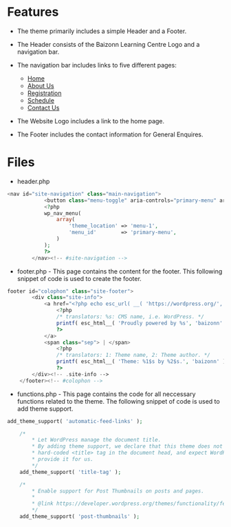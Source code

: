 # Features
- The theme primarily includes a simple Header and a Footer.
- The Header consists of the Baizonn Learning Centre Logo and a navigation bar.
- The navigation bar includes links to five different pages:

  - [Home](https://cp3402-team-a.com/) 
  - [About Us](https://cp3402-team-a.com/about-us-2/)  
  - [Registration](https://cp3402-team-a.com/registration/)
  - [Schedule](https://cp3402-team-a.com/schedule/)
  - [Contact Us](https://cp3402-team-a.com/contact-us/)

- The Website Logo includes a link to the home page.
- The Footer includes the contact information for General Enquires.

# Files
- header.php
```php
<nav id="site-navigation" class="main-navigation">
			<button class="menu-toggle" aria-controls="primary-menu" aria-expanded="false"><?php esc_html_e( 'Primary Menu', 'baizonn' ); ?></button>
			<?php
			wp_nav_menu(
				array(
					'theme_location' => 'menu-1',
					'menu_id'        => 'primary-menu',
				)
			);
			?>
		</nav><!-- #site-navigation -->
```
- footer.php - This page contains the content for the footer. This following snippet of code is used to create the footer.
```php
footer id="colophon" class="site-footer">
		<div class="site-info">
			<a href="<?php echo esc_url( __( 'https://wordpress.org/', 'baizonn' ) ); ?>">
				<?php
				/* translators: %s: CMS name, i.e. WordPress. */
				printf( esc_html__( 'Proudly powered by %s', 'baizonn' ), 'WordPress' );
				?>
			</a>
			<span class="sep"> | </span>
				<?php
				/* translators: 1: Theme name, 2: Theme author. */
				printf( esc_html__( 'Theme: %1$s by %2$s.', 'baizonn' ), 'baizonn', '<a href="http://underscores.me/">Underscores.me</a>' );
				?>
		</div><!-- .site-info -->
	</footer><!-- #colophon -->
```
- functions.php - This page contains the code for all neccessary functions related to the theme. The following snippet of code is used to add theme support.
```php
add_theme_support( 'automatic-feed-links' );

	/*
		* Let WordPress manage the document title.
		* By adding theme support, we declare that this theme does not use a
		* hard-coded <title> tag in the document head, and expect WordPress to
		* provide it for us.
		*/
	add_theme_support( 'title-tag' );

	/*
		* Enable support for Post Thumbnails on posts and pages.
		*
		* @link https://developer.wordpress.org/themes/functionality/featured-images-post-thumbnails/
		*/
	add_theme_support( 'post-thumbnails' );
```
